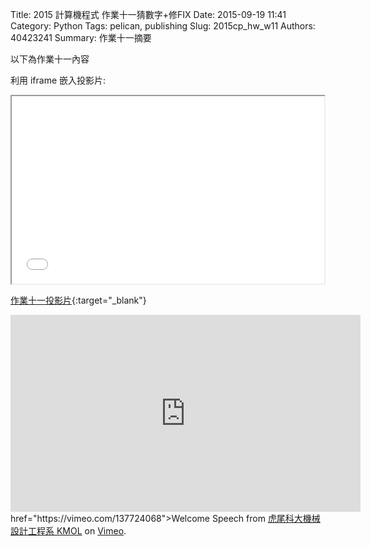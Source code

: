 Title: 2015 計算機程式 作業十一猜數字+修FIX
Date: 2015-09-19 11:41
Category: Python
Tags: pelican, publishing
Slug: 2015cp_hw_w11
Authors: 40423241
Summary: 作業十一摘要

以下為作業十一內容

利用 iframe 嵌入投影片:

<iframe src="40423241_cp_w11_p.html" width="500" height="300"></iframe>

[作業十一投影片](40423241_cp_w11_p.html){:target="_blank"}



<iframe width="560" height="315" src="https://www.youtube.com/embed/6tQk5yR9gj0" frameborder="0" allowfullscreen></iframe> href="https://vimeo.com/137724068">Welcome Speech</a> from <a href="https://vimeo.com/user24079973">虎尾科大機械設計工程系 KMOL</a> on <a href="https://vimeo.com">Vimeo</a>.</p>
